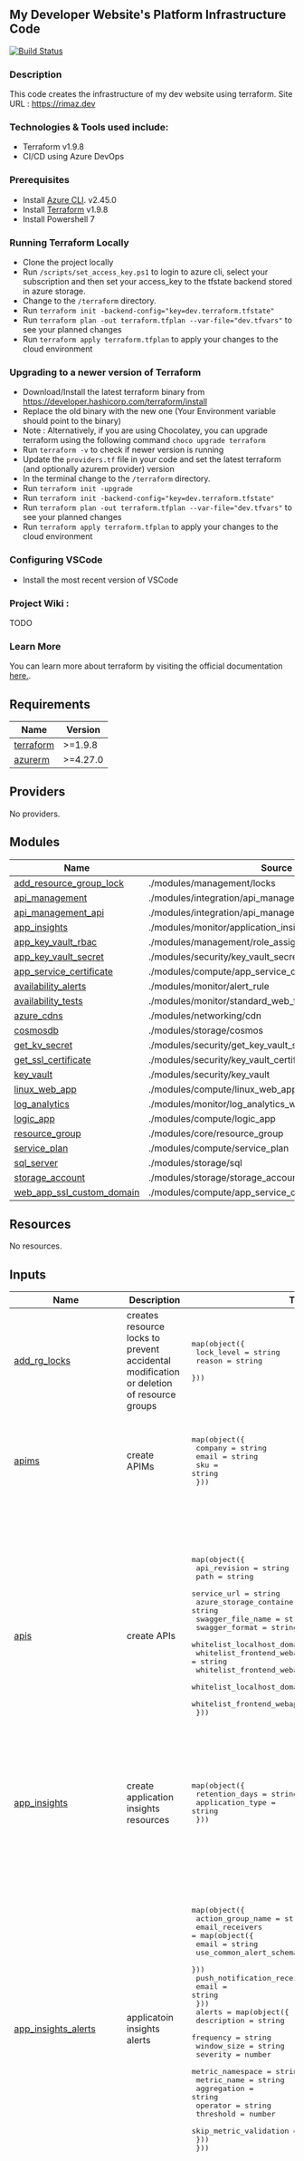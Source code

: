 ## My Developer Website's Platform Infrastructure Code

[![Build Status](https://dev.azure.com/rimazmohommed523/Rimaz%20-%20Website/_apis/build/status%2Frimaz523.rimaz-website-infra?branchName=master)](https://dev.azure.com/rimazmohommed523/Rimaz%20-%20Website/_build/latest?definitionId=19&branchName=master)

### Description

This code creates the infrastructure of my dev website using terraform.
Site URL : https://rimaz.dev

### Technologies & Tools used include:

- Terraform v1.9.8
- CI/CD using Azure DevOps


### Prerequisites

- Install [Azure CLI](https://learn.microsoft.com/en-us/cli/azure/install-azure-cli-windows?tabs=azure-cli). v2.45.0
- Install [Terraform](https://developer.hashicorp.com/terraform/downloads) v1.9.8
- Install Powershell 7

### Running Terraform Locally

- Clone the project locally
- Run `/scripts/set_access_key.ps1` to login to azure cli, select your subscription and then set your access_key to the tfstate backend stored in azure storage.
- Change to the `/terraform` directory.
- Run `terraform init -backend-config="key=dev.terraform.tfstate"`
- Run `terraform plan -out terraform.tfplan --var-file="dev.tfvars"` to see your planned changes
- Run `terraform apply terraform.tfplan` to apply your changes to the cloud environment

### Upgrading to a newer version of Terraform

- Download/Install the latest terraform binary from https://developer.hashicorp.com/terraform/install
- Replace the old binary with the new one (Your Environment variable should point to the binary)
- Note : Alternatively, if you are using Chocolatey, you can upgrade terraform using the following command `choco upgrade terraform`
- Run `terraform -v` to check if newer version is running
- Update the `providers.tf` file in your code and set the latest terraform (and optionally azurem provider) version
- In the terminal change to the `/terraform` directory.
- Run `terraform init -upgrade`
- Run `terraform init -backend-config="key=dev.terraform.tfstate"`
- Run `terraform plan -out terraform.tfplan --var-file="dev.tfvars"` to see your planned changes
- Run `terraform apply terraform.tfplan` to apply your changes to the cloud environment

### Configuring VSCode

- Install the most recent version of VSCode

### Project Wiki :
TODO

### Learn More

You can learn more about terraform by visiting the official documentation [here.](https://developer.hashicorp.com/terraform/docs).


<!-- BEGIN_TF_DOCS -->
## Requirements

| Name | Version |
|------|---------|
| <a name="requirement_terraform"></a> [terraform](#requirement\_terraform) | >=1.9.8 |
| <a name="requirement_azurerm"></a> [azurerm](#requirement\_azurerm) | >=4.27.0 |

## Providers

No providers.

## Modules

| Name | Source | Version |
|------|--------|---------|
| <a name="module_add_resource_group_lock"></a> [add\_resource\_group\_lock](#module\_add\_resource\_group\_lock) | ./modules/management/locks | n/a |
| <a name="module_api_management"></a> [api\_management](#module\_api\_management) | ./modules/integration/api_management | n/a |
| <a name="module_api_management_api"></a> [api\_management\_api](#module\_api\_management\_api) | ./modules/integration/api_management_api | n/a |
| <a name="module_app_insights"></a> [app\_insights](#module\_app\_insights) | ./modules/monitor/application_insights | n/a |
| <a name="module_app_key_vault_rbac"></a> [app\_key\_vault\_rbac](#module\_app\_key\_vault\_rbac) | ./modules/management/role_assignment | n/a |
| <a name="module_app_key_vault_secret"></a> [app\_key\_vault\_secret](#module\_app\_key\_vault\_secret) | ./modules/security/key_vault_secret | n/a |
| <a name="module_app_service_certificate"></a> [app\_service\_certificate](#module\_app\_service\_certificate) | ./modules/compute/app_service_certificate | n/a |
| <a name="module_availability_alerts"></a> [availability\_alerts](#module\_availability\_alerts) | ./modules/monitor/alert_rule | n/a |
| <a name="module_availability_tests"></a> [availability\_tests](#module\_availability\_tests) | ./modules/monitor/standard_web_test | n/a |
| <a name="module_azure_cdns"></a> [azure\_cdns](#module\_azure\_cdns) | ./modules/networking/cdn | n/a |
| <a name="module_cosmosdb"></a> [cosmosdb](#module\_cosmosdb) | ./modules/storage/cosmos | n/a |
| <a name="module_get_kv_secret"></a> [get\_kv\_secret](#module\_get\_kv\_secret) | ./modules/security/get_key_vault_secret | n/a |
| <a name="module_get_ssl_certificate"></a> [get\_ssl\_certificate](#module\_get\_ssl\_certificate) | ./modules/security/key_vault_certificate | n/a |
| <a name="module_key_vault"></a> [key\_vault](#module\_key\_vault) | ./modules/security/key_vault | n/a |
| <a name="module_linux_web_app"></a> [linux\_web\_app](#module\_linux\_web\_app) | ./modules/compute/linux_web_app | n/a |
| <a name="module_log_analytics"></a> [log\_analytics](#module\_log\_analytics) | ./modules/monitor/log_analytics_workspace | n/a |
| <a name="module_logic_app"></a> [logic\_app](#module\_logic\_app) | ./modules/compute/logic_app | n/a |
| <a name="module_resource_group"></a> [resource\_group](#module\_resource\_group) | ./modules/core/resource_group | n/a |
| <a name="module_service_plan"></a> [service\_plan](#module\_service\_plan) | ./modules/compute/service_plan | n/a |
| <a name="module_sql_server"></a> [sql\_server](#module\_sql\_server) | ./modules/storage/sql | n/a |
| <a name="module_storage_account"></a> [storage\_account](#module\_storage\_account) | ./modules/storage/storage_account | n/a |
| <a name="module_web_app_ssl_custom_domain"></a> [web\_app\_ssl\_custom\_domain](#module\_web\_app\_ssl\_custom\_domain) | ./modules/compute/app_service_custom_hostname_binding | n/a |

## Resources

No resources.

## Inputs

| Name | Description | Type | Default | Required |
|------|-------------|------|---------|:--------:|
| <a name="input_add_rg_locks"></a> [add\_rg\_locks](#input\_add\_rg\_locks) | creates resource locks to prevent accidental modification or deletion of resource groups | <pre>map(object({<br>    lock_level = string<br>    reason     = string<br>  }))</pre> | <pre>{<br>  "data": {<br>    "lock_level": "CanNotDelete",<br>    "reason": "Prevent accidental deletion of data"<br>  }<br>}</pre> | no |
| <a name="input_apims"></a> [apims](#input\_apims) | create APIMs | <pre>map(object({<br>    company = string<br>    email   = string<br>    sku     = string<br>  }))</pre> | <pre>{<br>  "backend": {<br>    "company": "#{company_name}#",<br>    "email": "#{company_email}#",<br>    "sku": "#{apim_sku}#"<br>  }<br>}</pre> | no |
| <a name="input_apis"></a> [apis](#input\_apis) | create APIs | <pre>map(object({<br>    api_revision                             = string<br>    path                                     = string<br>    service_url                              = string<br>    azure_storage_container_url_for_swagger  = string<br>    swagger_file_name                        = string<br>    swagger_format                           = string<br>    whitelist_localhost_domain               = string<br>    whitelist_frontend_webapp_domain         = string<br>    whitelist_frontend_webapp_domain_www     = string<br>    whitelist_localhost_domain_angular       = string<br>    whitelist_frontend_webapp_domain_angular = string<br>  }))</pre> | <pre>{<br>  "Backend": {<br>    "api_revision": "v1",<br>    "azure_storage_container_url_for_swagger": "#{az_storage_container_url_for_swagger}#",<br>    "path": "v1",<br>    "service_url": "#{api_domain_url}#",<br>    "swagger_file_name": "swagger.json",<br>    "swagger_format": "openapi+json-link",<br>    "whitelist_frontend_webapp_domain": "#{apim_policy_whitelist_frontend_webapp_domain}#",<br>    "whitelist_frontend_webapp_domain_angular": "#{apim_policy_whitelist_frontend_webapp_domain_angular}#",<br>    "whitelist_frontend_webapp_domain_www": "#{apim_policy_whitelist_frontend_webapp_domain_www}#",<br>    "whitelist_localhost_domain": "http://localhost:3000/",<br>    "whitelist_localhost_domain_angular": "http://localhost:4200/"<br>  }<br>}</pre> | no |
| <a name="input_app_insights"></a> [app\_insights](#input\_app\_insights) | create application insights resources | <pre>map(object({<br>    retention_days   = string<br>    application_type = string<br>  }))</pre> | <pre>{<br>  "app": {<br>    "application_type": "web",<br>    "retention_days": "90"<br>  }<br>}</pre> | no |
| <a name="input_app_insights_alerts"></a> [app\_insights\_alerts](#input\_app\_insights\_alerts) | applicatoin insights alerts | <pre>map(object({<br>    action_group_name = string<br>    email_receivers = map(object({<br>      email                   = string<br>      use_common_alert_schema = bool<br>    }))<br>    push_notification_receivers = map(object({<br>      email = string<br>    }))<br>    alerts = map(object({<br>      description            = string<br>      frequency              = string<br>      window_size            = string<br>      severity               = number<br>      metric_namespace       = string<br>      metric_name            = string<br>      aggregation            = string<br>      operator               = string<br>      threshold              = number<br>      skip_metric_validation = bool<br>    }))<br>  }))</pre> | <pre>{<br>  "rmz-site-grp": {<br>    "action_group_name": "Rimaz Website Monitor Action Group",<br>    "alerts": {<br>      "Rimaz Blog Website Availability": {<br>        "aggregation": "Average",<br>        "description": "Alert will be triggered when Availability is less than 100%.",<br>        "frequency": "PT15M",<br>        "metric_name": "availabilityResults/availabilityPercentage",<br>        "metric_namespace": "microsoft.insights/components",<br>        "operator": "LessThan",<br>        "severity": 0,<br>        "skip_metric_validation": false,<br>        "threshold": 100,<br>        "window_size": "PT15M"<br>      }<br>    },<br>    "email_receivers": {<br>      "alert-developer": {<br>        "email": "#{company_email}#",<br>        "use_common_alert_schema": true<br>      }<br>    },<br>    "push_notification_receivers": {<br>      "push-to-developer-app": {<br>        "email": "#{company_email}#"<br>      }<br>    }<br>  }<br>}</pre> | no |
| <a name="input_app_key_vault_rbac"></a> [app\_key\_vault\_rbac](#input\_app\_key\_vault\_rbac) | RBAC role assignments for app key vault | <pre>map(object({<br>    roles                            = list(string)<br>    principal_id                     = string<br>    skip_service_principal_aad_check = bool<br>    is_managed_identity              = bool<br>    mi_key                           = string<br>  }))</pre> | <pre>{<br>  "app_kv_rmz_principal": {<br>    "is_managed_identity": false,<br>    "mi_key": "",<br>    "principal_id": "#{devops_service_principal_id}#",<br>    "roles": [<br>      "Owner",<br>      "Key Vault Secrets Officer"<br>    ],<br>    "skip_service_principal_aad_check": false<br>  },<br>  "app_kv_usr_rimaz": {<br>    "is_managed_identity": false,<br>    "mi_key": "",<br>    "principal_id": "#{local_user_id}#",<br>    "roles": [<br>      "Owner",<br>      "Key Vault Secrets Officer"<br>    ],<br>    "skip_service_principal_aad_check": false<br>  },<br>  "app_kv_web_app_sami_api": {<br>    "is_managed_identity": true,<br>    "mi_key": "api",<br>    "principal_id": "",<br>    "roles": [<br>      "Reader",<br>      "Key Vault Secrets Officer"<br>    ],<br>    "skip_service_principal_aad_check": false<br>  },<br>  "app_kv_web_app_sami_react": {<br>    "is_managed_identity": true,<br>    "mi_key": "react",<br>    "principal_id": "",<br>    "roles": [<br>      "Reader",<br>      "Key Vault Secrets Officer"<br>    ],<br>    "skip_service_principal_aad_check": false<br>  }<br>}</pre> | no |
| <a name="input_app_key_vault_secrets"></a> [app\_key\_vault\_secrets](#input\_app\_key\_vault\_secrets) | create key vault resources | <pre>map(object({<br>    secret = string<br>  }))</pre> | <pre>{<br>  "application-insights-conn-string": {<br>    "secret": "connection_string"<br>  },<br>  "application-insights-key": {<br>    "secret": "instrumentation_key"<br>  },<br>  "cosmos-app-endpoint": {<br>    "secret": "cosmos_app_endpoint"<br>  },<br>  "cosmos-app-read-only-key": {<br>    "secret": "cosmos_app_read_only_key"<br>  },<br>  "cosmos-app-sql-database": {<br>    "secret": "cosmos_app_sql_database"<br>  }<br>}</pre> | no |
| <a name="input_app_service_certificates"></a> [app\_service\_certificates](#input\_app\_service\_certificates) | create app service certificates for the hosted web apps | `map(object({}))` | <pre>{<br>  "rimaz-ssl": {}<br>}</pre> | no |
| <a name="input_cdns"></a> [cdns](#input\_cdns) | creates an azure cdn | <pre>map(object({<br>    sku           = string<br>    location      = string<br>    endpoint      = string<br>    hostname      = string<br>    custom_domain = string<br>  }))</pre> | <pre>{<br>  "app": {<br>    "custom_domain": "cdn.rimaz.dev",<br>    "endpoint": "blob",<br>    "hostname": "rimazdevappstore.blob.core.windows.net",<br>    "location": "global",<br>    "sku": "Standard_Microsoft"<br>  }<br>}</pre> | no |
| <a name="input_cosmosdbs"></a> [cosmosdbs](#input\_cosmosdbs) | create cosmos databases | <pre>map(object({<br>    kind = string<br>    containers = map(object({<br>      partition_key  = string<br>      max_throughput = number<br>    }))<br>  }))</pre> | <pre>{<br>  "app": {<br>    "containers": {<br>      "articles": {<br>        "max_throughput": 1000,<br>        "partition_key": "/slug"<br>      }<br>    },<br>    "kind": "GlobalDocumentDB"<br>  }<br>}</pre> | no |
| <a name="input_environment"></a> [environment](#input\_environment) | The deployed environment. | `string` | `"#{environment}#"` | no |
| <a name="input_key_vault_secrets"></a> [key\_vault\_secrets](#input\_key\_vault\_secrets) | get secrets from the key vault | <pre>map(object({<br>    kv_name           = string<br>    kv_resource_group = string<br>  }))</pre> | <pre>{<br>  "sql-app-db-server-admin-login-name": {<br>    "kv_name": "#{app_key_vault}#",<br>    "kv_resource_group": "#{data_resource_group}#"<br>  },<br>  "sql-app-db-server-admin-login-password": {<br>    "kv_name": "#{app_key_vault}#",<br>    "kv_resource_group": "#{data_resource_group}#"<br>  }<br>}</pre> | no |
| <a name="input_key_vaults"></a> [key\_vaults](#input\_key\_vaults) | create key vault resources | <pre>map(object({<br>    tenant_id = string<br>    sku       = string<br>  }))</pre> | <pre>{<br>  "app": {<br>    "sku": "standard",<br>    "tenant_id": "#{tenant_id}#"<br>  }<br>}</pre> | no |
| <a name="input_laws"></a> [laws](#input\_laws) | create log analytics workspaces | <pre>map(object({<br>    retention_days = string<br>    sku            = string<br>  }))</pre> | <pre>{<br>  "app": {<br>    "retention_days": "90",<br>    "sku": "PerGB2018"<br>  }<br>}</pre> | no |
| <a name="input_linux_webapps"></a> [linux\_webapps](#input\_linux\_webapps) | create linux web apps for deploying the marketplace api and frontends | <pre>map(object({<br>    stack         = string<br>    stack_version = string<br>    always_on     = bool<br>  }))</pre> | <pre>{<br>  "angular": {<br>    "always_on": false,<br>    "stack": "node",<br>    "stack_version": "22-lts"<br>  },<br>  "api": {<br>    "always_on": true,<br>    "stack": "dotnet",<br>    "stack_version": "9.0"<br>  },<br>  "react": {<br>    "always_on": true,<br>    "stack": "node",<br>    "stack_version": "22-lts"<br>  },<br>  "vue": {<br>    "always_on": false,<br>    "stack": "node",<br>    "stack_version": "22-lts"<br>  }<br>}</pre> | no |
| <a name="input_logic_apps"></a> [logic\_apps](#input\_logic\_apps) | create logic apps | <pre>map(object({<br>    deployment_mode = string<br>    connection_name = string<br>  }))</pre> | <pre>{<br>  "send-email": {<br>    "connection_name": "gmail",<br>    "deployment_mode": "Incremental"<br>  }<br>}</pre> | no |
| <a name="input_project"></a> [project](#input\_project) | Name of the project. | `string` | `"#{project}#"` | no |
| <a name="input_resource_groups"></a> [resource\_groups](#input\_resource\_groups) | create resource groups in the project's environment | <pre>map(object({<br>    location = string<br>  }))</pre> | <pre>{<br>  "app": {<br>    "location": "#{resource_group_location}#"<br>  },<br>  "common": {<br>    "location": "#{resource_group_location}#"<br>  },<br>  "data": {<br>    "location": "#{resource_group_location}#"<br>  }<br>}</pre> | no |
| <a name="input_service_plans"></a> [service\_plans](#input\_service\_plans) | create app service plans | <pre>map(object({<br>    sku = string<br>    os  = string<br>  }))</pre> | <pre>{<br>  "asp": {<br>    "os": "#{app_service_os}#",<br>    "sku": "#{app_service_sku}#"<br>  }<br>}</pre> | no |
| <a name="input_sql_servers"></a> [sql\_servers](#input\_sql\_servers) | create SQL servers | <pre>map(object({<br>    sku                      = string<br>    ms_entra_login_username  = string<br>    ms_entra_login_object_id = string<br>  }))</pre> | <pre>{<br>  "app": {<br>    "ms_entra_login_object_id": "3207c7da-5eed-46eb-abd3-1deb49b95e1e",<br>    "ms_entra_login_username": "rimazmohommed523_gmail.com#EXT#@rimazmohommed523gmail.onmicrosoft.com",<br>    "sku": "Basic"<br>  }<br>}</pre> | no |
| <a name="input_ssl_certificates"></a> [ssl\_certificates](#input\_ssl\_certificates) | get ssl certificates for the hosted web apps | <pre>map(object({<br>    kv_name           = string<br>    kv_resource_group = string<br>    ssl_cert_name     = string<br>  }))</pre> | <pre>{<br>  "rimaz-ssl": {<br>    "kv_name": "#{admin_key_vault}#",<br>    "kv_resource_group": "#{admin_resource_group}#",<br>    "ssl_cert_name": "#{kv_ssl_cert_name}#"<br>  }<br>}</pre> | no |
| <a name="input_storage_accounts"></a> [storage\_accounts](#input\_storage\_accounts) | create storage account resources | <pre>map(object({<br>    replication_type = string<br>    sku              = string<br>  }))</pre> | <pre>{<br>  "app": {<br>    "replication_type": "LRS",<br>    "sku": "Standard"<br>  }<br>}</pre> | no |
| <a name="input_subscription_id"></a> [subscription\_id](#input\_subscription\_id) | The azure subscription id. | `string` | `"#{subscription_id}#"` | no |
| <a name="input_web_app_ssl_domains"></a> [web\_app\_ssl\_domains](#input\_web\_app\_ssl\_domains) | Custom domain and ssl bindings for the hosted web apps | <pre>map(object({<br>    web_app_key = string<br>    ssl_state   = string<br>  }))</pre> | <pre>{<br>  "angular.rimaz.dev": {<br>    "ssl_state": "SniEnabled",<br>    "web_app_key": "angular"<br>  },<br>  "api.rimaz.dev": {<br>    "ssl_state": "SniEnabled",<br>    "web_app_key": "api"<br>  },<br>  "rimaz.dev": {<br>    "ssl_state": "IpBasedEnabled",<br>    "web_app_key": "react"<br>  },<br>  "vue.rimaz.dev": {<br>    "ssl_state": "SniEnabled",<br>    "web_app_key": "vue"<br>  },<br>  "www.rimaz.dev": {<br>    "ssl_state": "SniEnabled",<br>    "web_app_key": "react"<br>  }<br>}</pre> | no |
| <a name="input_web_tests"></a> [web\_tests](#input\_web\_tests) | create application insights availability tests | <pre>map(object({<br>    url           = string<br>    geo_locations = list(string)<br>    frequency     = number<br>    timeout       = number<br>  }))</pre> | <pre>{<br>  "api_health": {<br>    "frequency": 900,<br>    "geo_locations": [<br>      "emea-au-syd-edge"<br>    ],<br>    "timeout": 120,<br>    "url": "#{standard_web_test_api_health_url}#"<br>  },<br>  "blog_home_page": {<br>    "frequency": 900,<br>    "geo_locations": [<br>      "emea-au-syd-edge"<br>    ],<br>    "timeout": 120,<br>    "url": "#{standard_web_test_blog_url}#"<br>  },<br>  "site_cdn": {<br>    "frequency": 900,<br>    "geo_locations": [<br>      "emea-au-syd-edge"<br>    ],<br>    "timeout": 120,<br>    "url": "#{standard_web_test_cdn_hero_url}#"<br>  }<br>}</pre> | no |

## Outputs

No outputs.
<!-- END_TF_DOCS -->